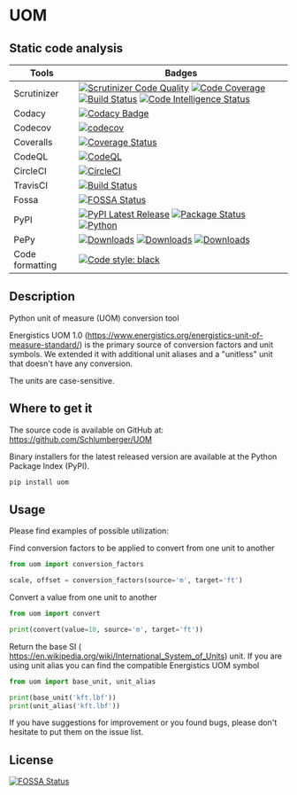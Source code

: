 # UOM

## Static code analysis

| Tools | Badges |
| --- | --------------------------- |
| Scrutinizer | [![Scrutinizer Code Quality](https://scrutinizer-ci.com/g/Schlumberger/UOM/badges/quality-score.png?b=master)](https://scrutinizer-ci.com/g/Schlumberger/UOM/?branch=master) [![Code Coverage](https://scrutinizer-ci.com/g/Schlumberger/UOM/badges/coverage.png?b=master)](https://scrutinizer-ci.com/g/Schlumberger/UOM/?branch=master) [![Build Status](https://scrutinizer-ci.com/g/Schlumberger/UOM/badges/build.png?b=master)](https://scrutinizer-ci.com/g/Schlumberger/UOM/build-status/master) [![Code Intelligence Status](https://scrutinizer-ci.com/g/Schlumberger/UOM/badges/code-intelligence.svg?b=master)](https://scrutinizer-ci.com/code-intelligence) |
| Codacy | [![Codacy Badge](https://app.codacy.com/project/badge/Grade/f2c1140afacf439c8fec00194acdc7db)](https://www.codacy.com/gh/Schlumberger/UOM/dashboard?utm_source=github.com&amp;utm_medium=referral&amp;utm_content=Schlumberger/UOM&amp;utm_campaign=Badge_Grade) |
| Codecov | [![codecov](https://codecov.io/gh/Schlumberger/UOM/branch/master/graph/badge.svg?token=mUH2Yzsxmd)](https://codecov.io/gh/Schlumberger/UOM) |
| Coveralls | [![Coverage Status](https://coveralls.io/repos/github/Schlumberger/UOM/badge.svg?branch=master)](https://coveralls.io/github/Schlumberger/UOM?branch=master) |
| CodeQL | [![CodeQL](https://github.com/Schlumberger/UOM/actions/workflows/codeql.yml/badge.svg)](https://github.com/Schlumberger/UOM/actions/workflows/codeql.yml) |
| CircleCI | [![CircleCI](https://circleci.com/gh/Schlumberger/UOM/tree/master.svg?style=svg)](https://circleci.com/gh/Schlumberger/UOM/tree/master) |
| TravisCI | [![Build Status](https://travis-ci.com/Schlumberger/UOM.svg?token=qgnSxUFcykzzPyjostSM&branch=master)](https://travis-ci.com/Schlumberger/UOM) |
| Fossa | [![FOSSA Status](https://app.fossa.com/api/projects/git%2Bgithub.com%2FSchlumberger%2FUOM.svg?type=shield)](https://app.fossa.com/projects/git%2Bgithub.com%2FSchlumberger%2FUOM?ref=badge_shield) |
| PyPI | [![PyPI Latest Release](https://img.shields.io/pypi/v/uom.svg)](https://pypi.org/project/uom/) [![Package Status](https://img.shields.io/pypi/status/uom.svg)](https://pypi.org/project/uom/) [![Python](https://img.shields.io/pypi/pyversions/uom.svg?style=plastic)](https://badge.fury.io/py/uom) |
| PePy | [![Downloads](https://pepy.tech/badge/uom)](https://pepy.tech/project/uom) [![Downloads](https://pepy.tech/badge/uom/month)](https://pepy.tech/project/uom) [![Downloads](https://pepy.tech/badge/uom/week)](https://pepy.tech/project/uom) |
| Code formatting | [![Code style: black](https://img.shields.io/badge/code%20style-black-000000.svg)](https://github.com/psf/black) |

<!--
## Build package

```sh
pip3 install test-requirements.txt
python -m build
``` -->

## Description

Python unit of measure (UOM) conversion tool

Energistics UOM 1.0 (<https://www.energistics.org/energistics-unit-of-measure-standard/>)
is the primary source of conversion factors and unit symbols.
We extended it with additional unit aliases and a \"unitless\" unit that
doesn't have any conversion.

The units are case-sensitive.

## Where to get it

The source code is available on GitHub at: <https://github.com/Schlumberger/UOM>

Binary installers for the latest released version are available at the Python
Package Index (PyPI).

```sh
pip install uom
```

## Usage

Please find examples of possible utilization:

Find conversion factors to be applied to convert from one unit to another

```Python
from uom import conversion_factors

scale, offset = conversion_factors(source='m', target='ft')
```

Convert a value from one unit to another

```Python
from uom import convert

print(convert(value=10, source='m', target='ft'))
```

Return the base SI (
<https://en.wikipedia.org/wiki/International_System_of_Units>) unit.
If you are using unit alias you can find the compatible Energistics UOM symbol

```Python
from uom import base_unit, unit_alias

print(base_unit('kft.lbf'))
print(unit_alias('kft.lbf'))
```

If you have suggestions for improvement or you found bugs,
please don't hesitate to put them on the issue list.

## License

[![FOSSA Status](https://app.fossa.com/api/projects/git%2Bgithub.com%2FSchlumberger%2FUOM.svg?type=large)](https://app.fossa.com/projects/git%2Bgithub.com%2FSchlumberger%2FUOM?ref=badge_large)
